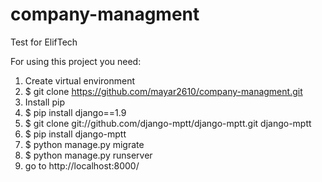 # company-managment
Test for  ElifTech

For using this project you need:
 1. Create virtual environment
 2. $ git clone https://github.com/mayar2610/company-managment.git
 3. Install pip
 4. $ pip install django==1.9
 5. $ git clone git://github.com/django-mptt/django-mptt.git django-mptt
 6. $  pip install django-mptt
 7. $ python manage.py migrate
 8. $ python manage.py runserver
 9. go to http://localhost:8000/

